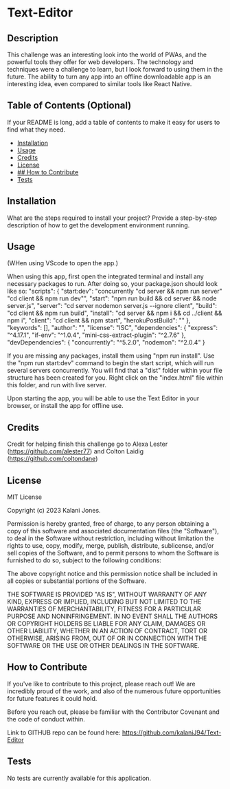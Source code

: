 # Text-Editor

## Description

This challenge was an interesting look into the world of PWAs, and the powerful tools they offer for web developers. The technology and techniques were a challenge to learn, but I look forward to using them in the future. The ability to turn any app into an offline downloadable app is an interesting idea, even compared to similar tools like React Native.  

## Table of Contents (Optional)

If your README is long, add a table of contents to make it easy for users to find what they need.

- [Installation](#installation)
- [Usage](#usage)
- [Credits](#credits)
- [License](#license)
- [## How to Contribute](#how-to-contribute)
- [Tests](#tests)

## Installation

What are the steps required to install your project? Provide a step-by-step description of how to get the development environment running.

## Usage

(WHen using VScode to open the app.)

When using this app, first open the integrated terminal and install any necessary packages to run. After doing so, your package.json should look like so: 
"scripts": {
    "start:dev": "concurrently \"cd server && npm run server\" \"cd client && npm run dev\"",
    "start": "npm run build && cd server && node server.js",
    "server": "cd server nodemon server.js --ignore client",
    "build": "cd client && npm run build",
    "install": "cd server && npm i && cd ../client && npm i",
    "client": "cd client && npm start",
    "herokuPostBuild": ""
  },
  "keywords": [],
  "author": "",
  "license": "ISC",
  "dependencies": {
    "express": "^4.17.1",
    "if-env": "^1.0.4",
    "mini-css-extract-plugin": "^2.7.6"
  },
  "devDependencies": {
    "concurrently": "^5.2.0",
    "nodemon": "^2.0.4"
  }

If you are missing any packages, install them using "npm run install". Use the "npm run start:dev" command to begin the start script, which will run several servers concurrently. You will find that a "dist" folder within your file structure has been created for you. Right click on the "index.html" file within this folder, and run with live server. 

Upon starting the app, you will be able to use the Text Editor in your browser, or install the app for offline use. 


## Credits

Credit for helping finish this challenge go to Alexa Lester (https://github.com/alester77) and Colton Laidig (https://github.com/coltondane)
## License

MIT License

Copyright (c) 2023 Kalani Jones.

Permission is hereby granted, free of charge, to any person obtaining a copy of this software and associated documentation files (the "Software"), to deal in the Software without restriction, including without limitation the rights to use, copy, modify, merge, publish, distribute, sublicense, and/or sell copies of the Software, and to permit persons to whom the Software is furnished to do so, subject to the following conditions:

The above copyright notice and this permission notice shall be included in all copies or substantial portions of the Software.

THE SOFTWARE IS PROVIDED "AS IS", WITHOUT WARRANTY OF ANY KIND, EXPRESS OR IMPLIED, INCLUDING BUT NOT LIMITED TO THE WARRANTIES OF MERCHANTABILITY, FITNESS FOR A PARTICULAR PURPOSE AND NONINFRINGEMENT. IN NO EVENT SHALL THE AUTHORS OR COPYRIGHT HOLDERS BE LIABLE FOR ANY CLAIM, DAMAGES OR OTHER LIABILITY, WHETHER IN AN ACTION OF CONTRACT, TORT OR OTHERWISE, ARISING FROM, OUT OF OR IN CONNECTION WITH THE SOFTWARE OR THE USE OR OTHER DEALINGS IN THE SOFTWARE.

## How to Contribute

If you've like to contribute to this project, please reach out! We are incredibly proud of the work, and also of the numerous future opportunities for future features it could hold.

Before you reach out, please be familiar with the Contributor Covenant and the code of conduct within.

Link to GITHUB repo can be found here: https://github.com/kalaniJ94/Text-Editor

## Tests

No tests are currently available for this application. 